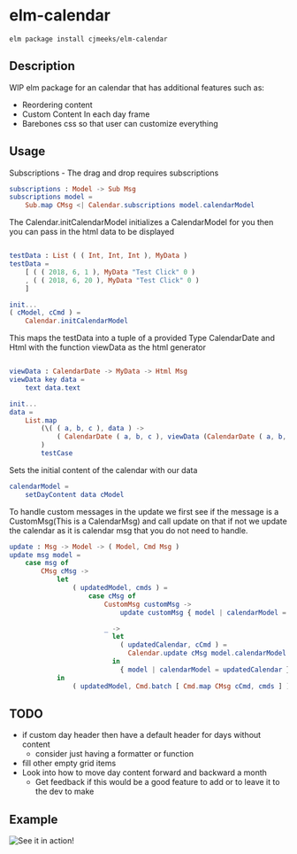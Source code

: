 # elm-calendar

```shell
elm package install cjmeeks/elm-calendar
```

## Description
WIP elm package for an calendar that has additional features such as:
* Reordering content
* Custom Content In each day frame
* Barebones css so that user can customize everything


## Usage

Subscriptions - The drag and drop requires subscriptions
```elm
subscriptions : Model -> Sub Msg
subscriptions model =
    Sub.map CMsg <| Calendar.subscriptions model.calendarModel
```

The Calendar.initCalendarModel initializes a CalendarModel for you then you can pass in the html data to be displayed
```elm

testData : List ( ( Int, Int, Int ), MyData )
testData =
    [ ( ( 2018, 6, 1 ), MyData "Test Click" 0 )
    , ( ( 2018, 6, 20 ), MyData "Test Click" 0 )
    ]

init...
( cModel, cCmd ) =
    Calendar.initCalendarModel

```

This maps the testData into a tuple of a provided Type CalendarDate and Html with the function viewData as the html generator
```elm

viewData : CalendarDate -> MyData -> Html Msg
viewData key data =
    text data.text

init...
data =
    List.map
        (\( ( a, b, c ), data ) ->
            ( CalendarDate ( a, b, c ), viewData (CalendarDate ( a, b, c )) data )
        )
        testCase


```
Sets the initial content of the calendar with our data
```elm
calendarModel =
    setDayContent data cModel
```

To handle custom messages in the update we first see if the message is a CustomMsg(This is a CalendarMsg) and call update on that if not we update the calendar as it is calendar msg that you do not need to handle.
```elm
update : Msg -> Model -> ( Model, Cmd Msg )
update msg model =
    case msg of
        CMsg cMsg ->
            let
                ( updatedModel, cmds ) =
                    case cMsg of
                        CustomMsg customMsg ->
                            update customMsg { model | calendarModel = updatedCalendar }

                        _ ->
                          let
                            ( updatedCalendar, cCmd ) =
                              Calendar.update cMsg model.calendarModel
                          in
                            { model | calendarModel = updatedCalendar } ! []
            in
                ( updatedModel, Cmd.batch [ Cmd.map CMsg cCmd, cmds ] )
```


## TODO

* if custom day header then have a default header for days without content
  * consider just having a formatter or function
* fill other empty grid items 
* Look into how to move day content forward and backward a month
  * Get feedback if this would be a good feature to add or to leave it to the dev to make

## Example
![See it in action!](https://i.gyazo.com/93b1460787732710eb21e3e2a4cc96cd.gif)